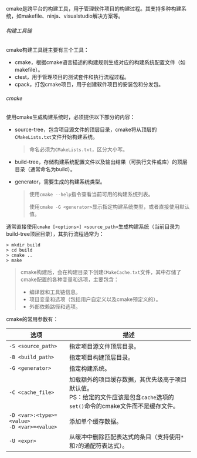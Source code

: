 cmake是跨平台的构建工具，用于管理软件项目的构建过程。其支持多种构建系统，如makefile、ninja、visualstudio解决方案等。

###### 构建工具链

cmake构建工具链主要有三个工具：

*   cmake，根据cmake语言描述的构建规则生成对应的构建系统配置文件（如makefile）。
*   ctest，用于管理项目的测试套件和执行流程过程。
*   cpack，打包cmake项目，用于创建软件项目的安装包和分发包。

###### cmake

使用cmake生成构建系统时，必须提供以下部分的内容：

*   source-tree，包含项目源文件的顶层目录，cmake将从顶层的`CMakeLists.txt`文件开始构建系统。

    >   命名必须为`CMakeLists.txt`，区分大小写。

*   build-tree，存储构建系统配置文件以及输出结果（可执行文件或库）的顶层目录（通常命名为build）。

*   generator，需要生成的构建系统类型。

    >   使用`cmake --help`指令查看当前可用的构建系统列表。
    >
    >   使用`cmake -G <generator>`显示指定构建系统类型，或者直接使用默认值。

通常直接使用`cmake [<options>] <source_path>`生成构建系统（当前目录为build-tree顶层目录），其执行流程通常为：

```shell
> mkdir build
> cd build
> cmake ..
> make
```

>   cmake构建后，会在构建目录下创建`CMakeCache.txt`文件，其中存储了cmake配置的各种变量和选项，主要包含：
>
>   *   编译器和工具链信息。
>   *   项目变量和选项（包括用户自定义以及cmake预定义的）。
>   *   外部依赖路径和选项。

cmake的常用参数有：

| 选项                                              | 描述                                                         |
| ------------------------------------------------- | ------------------------------------------------------------ |
| `-S <source_path>`                                | 指定项目源文件顶层目录。                                     |
| `-B <build_path>`                                 | 指定项目构建顶层目录。                                       |
| `-G <generator>`                                  | 指定构建系统。                                               |
| `-C <cache_file>`                                 | 加载额外的项目缓存数据，其优先级高于项目默认值。<br />PS：给定的文件应该是包含`cache`选项的`set()`命令的cmake文件而不是缓存文件。 |
| `-D <var>:<type>=<value>`<br />`-D <var>=<value>` | 添加单个缓存数据。                                           |
| `-U <expr>`                                       | 从缓冲中删除匹配表达式的条目（支持使用`*`和`?`的通配符表达式）。 |

